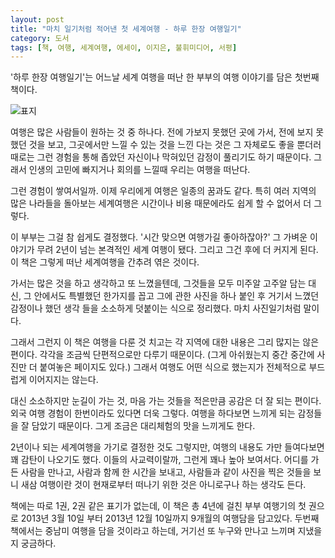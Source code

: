 ```yaml
---
layout: post
title: "마치 일기처럼 적어낸 첫 세계여행 - 하루 한장 여행일기"
category: 도서
tags: [책, 여행, 세계여행, 에세이, 이지은, 불휘미디어, 서평]
---
```


'하루 한장 여행일기'는
어느날 세계 여행을 떠난 한 부부의 여행 이야기를 담은 첫번째 책이다.

![표지](https://lh3.googleusercontent.com/1FpLNWEMkXL7uZYk21VcIzP2-1ihnRrK3YM2OO2L9bIciKXrY0jIPNEa1Plp3LdrZUXEE4xdNQA9rw=s480)

여행은 많은 사람들이 원하는 것 중 하나다.
전에 가보지 못했던 곳에 가서,
전에 보지 못했던 것을 보고,
그곳에서만 느낄 수 있는 것을 느낀 다는 것은
그 자체로도 좋을 뿐더러
때로는 그런 경험을 통해 좁았던 자신이나 막혀있던 감정이 풀리기도 하기 때문이다.
그래서 인생의 고민에 빠지거나 회의를 느낄때 우리는 여행을 떠난다.

그런 경험이 쌓여서일까.
이제 우리에게 여행은 일종의 꿈과도 같다.
특히 여러 지역의 많은 나라들을 돌아보는 세계여행은
시간이나 비용 때문에라도 쉽게 할 수 없어서 더 그렇다.

이 부부는 그걸 참 쉽게도 결정했다.
'시간 맞으면 여행가길 좋아하잖아?'
그 가벼운 이야기가 무려 2년이 넘는 본격적인 세계 여행이 됐다.
그리고 그건 후에 더 커지게 된다.
이 책은 그렇게 떠난 세계여행을 간추려 엮은 것이다.

가서는 많은 것을 하고 생각하고 또 느꼈을텐데,
그것들을 모두 미주알 고주알 담는 대신,
그 안에서도 특별했던 한가지를 꼽고
그에 관한 사진을 하나 붙인 후
거기서 느꼈던 감정이나 했던 생각 들을 소소하게 덧붙이는 식으로 정리했다.
마치 사진일기처럼 말이다.

그래서 그런지 이 책은 여행을 다룬 것 치고는
각 지역에 대한 내용은 그리 많지는 않은 편이다.
각각을 조금씩 단편적으로만 다루기 때문이다.
(그게 아쉬웠는지 중간 중간에 사진만 더 붙여놓은 페이지도 있다.)
그래서 여행도 어떤 식으로 했는지가 전체적으로 부드럽게 이어지지는 않는다.

대신 소소하지만 눈길이 가는 것, 마음 가는 것들을 적은만큼 공감은 더 잘 되는 편이다.
외국 여행 경험이 한번이라도 있다면 더욱 그렇다.
여행을 하다보면 느끼게 되는 감정들을 잘 담았기 때문이다.
그게 조금은 대리체험의 맛을 느끼게도 한다.

2년이나 되는 세계여행을 가기로 결정한 것도 그렇지만,
여행의 내용도 가만 들여다보면 꽤 감탄이 나오기도 했다.
이들의 사교력이랄까, 그런게 꽤나 높아 보여서다.
어디를 가든 사람을 만나고,
사람과 함께 한 시간을 보내고,
사람들과 같이 사진을 찍은 것들을 보니
새삼 여행이란 것이 현재로부터 떠나기 위한 것은 아니로구나 하는 생각도 든다.

책에는 따로 1권, 2권 같은 표기가 없는데,
이 책은 총 4년에 걸친 부부 여행기의 첫 권으로
2013년 3월 10일 부터 2013년 12월 10일까지 9개월의 여행담을 담고있다.
두번째 책에서는 중남미 여행을 담을 것이라고 하는데,
거기선 또 누구와 만나고 느끼며 지냈을지 궁금하다.

